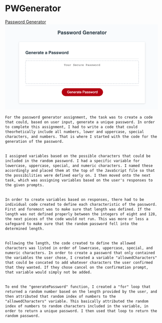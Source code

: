 # PWGenerator
[Password Generator](https://bfiles3.github.io/PWGenerator/)
![](/PWGenSS.png)

    For the password generator assignment, the task was to create a code that could, based on user input, generate a unique password. In order to complete this assignment, I had to write a code that could theorhetically include all numbers, lower and uppercase, special characters, and numbers. That is where I started with the code for the generation of the password. 
    
    
    I assigned variables based on the possible characters that could be included in the random password. I had a specific variable for lowercase, uppercase, special, and numeric characters. I named these accordingly and placed them at the top of the JavaScript file so that the possibilities were defined early on. I then moved onto the next task, which was assigning variables based on the user's responses to the given prompts.
    

    In order to create variables based on responses, there had to be individual code created to define each characteristic of the password. First and foremost was to make sure that length was defined. If the length was not defined properly between the integers of eight and 128, the next pieces of the code would not run. This was more or less a safeguard to make sure that the random password fell into the determined length.


    Following the length, the code created to define the allowed characters was listed in order of lowercase, uppercase, special, and numeric characters. In order to create a password that only contained the variables the user chose, I created a variable "allowedCharacters" that could be concated to add whatever characters the user confirmed that they wanted. If they chose cancel on the confirmation prompt, that variable would simply not be added.
    

    To end the "generatePassword" function, I created a "for" loop that returned a random number based on the length provided by the user, and then attributed that random index of numbers to the "allowedCharacters" variable. This basically attributed the random index of numbers to random characters included in the variable, in order to return a unique password. I then used that loop to return the random password.

